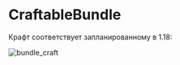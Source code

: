 # CraftableBundle
Крафт соответствует запланированному в 1.18:

![bundle_craft](https://cdn.discordapp.com/attachments/790948014864203776/862089136730931238/unknown.png)

